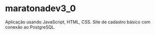 # maratonadev3_0
Aplicação usando JavaScript, HTML, CSS. Site de cadastro básico com conexão ao PostgreSQL.
